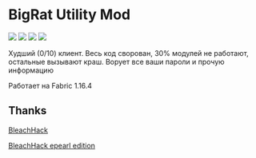 # BigRat Utility Mod
![](https://img.shields.io/github/downloads/ZimnyCat/BigRat/total)
![](https://img.shields.io/github/commit-activity/m/ZimnyCat/BigRat)
![](https://img.shields.io/github/last-commit/ZimnyCat/BigRat)
![](https://img.shields.io/badge/halal-100-green)

Худший (0/10) клиент.
Весь код сворован, 30% модулей не работают, остальные вызывают краш.
Ворует все ваши пароли и прочую информацию

Работает на Fabric 1.16.4

## Thanks
[BleachHack](https://github.com/BleachDrinker420/bleachhack-1.14)

[BleachHack epearl edition](https://github.com/22s/bleachhack-1.16-epearl-edition)
